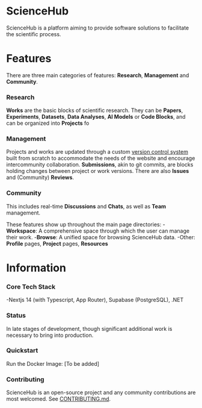 # ScienceHub
ScienceHub is a platform aiming to provide software solutions to facilitate the scientific process.

# Features
There are three main categories of features: **Research**, **Management** and **Community**.

### Research
**Works** are the basic blocks of scientific research. They can be **Papers**, **Experiments**, **Datasets**, **Data Analyses**, **AI Models** or **Code Blocks**, and can be organized into **Projects** fo

### Management
Projects and works are updated through a custom [version control system](https://github.com/TudorOrban/ScienceHub/blob/main/version-control-system/README.md) built from scratch to accommodate the needs of the website and encourage intercommunity collaboration. **Submissions**, akin to git commits, are blocks holding changes between project or work versions. There are also **Issues** and (Community) **Reviews**.

### Community
This includes real-time **Discussions** and **Chats**, as well as **Team** management.

These features show up throughout the main page directories:
-**Workspace**: A comprehensive space through which the user can manage their work.
-**Browse**: A unified space for browsing ScienceHub data.
-Other: **Profile** pages, **Project** pages, **Resources**

# Information
### Core Tech Stack
-Nextjs 14 (with Typescript, App Router), Supabase (PostgreSQL), .NET

### Status
In late stages of development, though significant additional work is necessary to bring into production.

### Quickstart
Run the Docker Image: [To be added]

### Contributing
ScienceHub is an open-source project and any community contributions are most welcomed. See [CONTRIBUTING.md](https://github.com/TudorOrban/ScienceHub/blob/main/CONTRIBUTING.md).